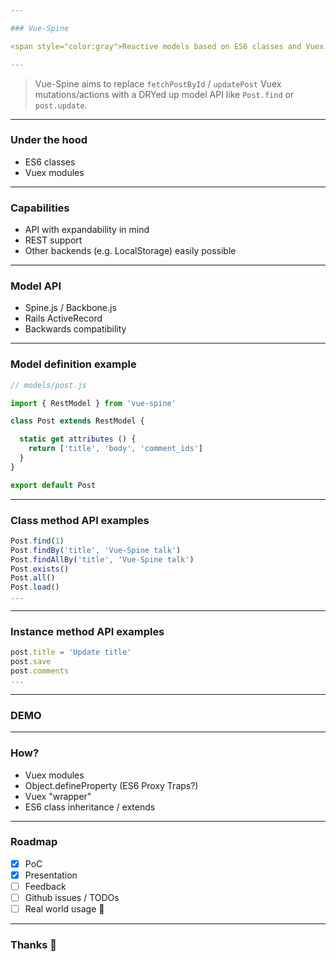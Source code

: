 ```yaml
---

### Vue-Spine

<span style="color:gray">Reactive models based on ES6 classes and Vuex.</span>

---
```


> Vue-Spine aims to replace `fetchPostById` / `updatePost` Vuex mutations/actions
> with a DRYed up model API like `Post.find` or `post.update`.

---

### Under the hood

- ES6 classes
- Vuex modules

---

### Capabilities

- API with expandability in mind
- REST support
- Other backends (e.g. LocalStorage) easily possible

---

### Model API

- Spine.js / Backbone.js
- Rails ActiveRecord
- Backwards compatibility

---

### Model definition example

```javascript
// models/post.js

import { RestModel } from 'vue-spine'

class Post extends RestModel {

  static get attributes () {
    return ['title', 'body', 'comment_ids']
  }
}

export default Post

```

---

### Class method API examples

```javascript
Post.find(1)
Post.findBy('title', 'Vue-Spine talk')
Post.findAllBy('title', 'Vue-Spine talk')
Post.exists()
Post.all()
Post.load()
...
```

---

### Instance method API examples

```javascript
post.title = 'Update title'
post.save
post.comments
...
```

---

### DEMO

---

### How?

- Vuex modules
- Object.defineProperty (ES6 Proxy Traps?)
- Vuex "wrapper"
- ES6 class inheritance / extends

---

### Roadmap

- [x] PoC
- [x] Presentation
- [ ] Feedback
- [ ] Github issues / TODOs
- [ ] Real world usage 🚀

---

### Thanks 🎉
